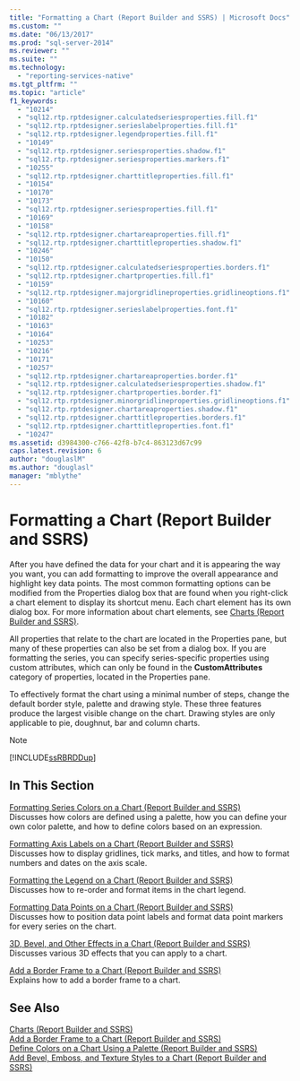 ```yaml
---
title: "Formatting a Chart (Report Builder and SSRS) | Microsoft Docs"
ms.custom: ""
ms.date: "06/13/2017"
ms.prod: "sql-server-2014"
ms.reviewer: ""
ms.suite: ""
ms.technology: 
  - "reporting-services-native"
ms.tgt_pltfrm: ""
ms.topic: "article"
f1_keywords: 
  - "10214"
  - "sql12.rtp.rptdesigner.calculatedseriesproperties.fill.f1"
  - "sql12.rtp.rptdesigner.serieslabelproperties.fill.f1"
  - "sql12.rtp.rptdesigner.legendproperties.fill.f1"
  - "10149"
  - "sql12.rtp.rptdesigner.seriesproperties.shadow.f1"
  - "sql12.rtp.rptdesigner.seriesproperties.markers.f1"
  - "10255"
  - "sql12.rtp.rptdesigner.charttitleproperties.fill.f1"
  - "10154"
  - "10170"
  - "10173"
  - "sql12.rtp.rptdesigner.seriesproperties.fill.f1"
  - "10169"
  - "10158"
  - "sql12.rtp.rptdesigner.chartareaproperties.fill.f1"
  - "sql12.rtp.rptdesigner.charttitleproperties.shadow.f1"
  - "10246"
  - "10150"
  - "sql12.rtp.rptdesigner.calculatedseriesproperties.borders.f1"
  - "sql12.rtp.rptdesigner.chartproperties.fill.f1"
  - "10159"
  - "sql12.rtp.rptdesigner.majorgridlineproperties.gridlineoptions.f1"
  - "10160"
  - "sql12.rtp.rptdesigner.serieslabelproperties.font.f1"
  - "10182"
  - "10163"
  - "10164"
  - "10253"
  - "10216"
  - "10171"
  - "10257"
  - "sql12.rtp.rptdesigner.chartareaproperties.border.f1"
  - "sql12.rtp.rptdesigner.calculatedseriesproperties.shadow.f1"
  - "sql12.rtp.rptdesigner.chartproperties.border.f1"
  - "sql12.rtp.rptdesigner.minorgridlineproperties.gridlineoptions.f1"
  - "sql12.rtp.rptdesigner.chartareaproperties.shadow.f1"
  - "sql12.rtp.rptdesigner.charttitleproperties.borders.f1"
  - "sql12.rtp.rptdesigner.charttitleproperties.font.f1"
  - "10247"
ms.assetid: d3984300-c766-42f8-b7c4-863123d67c99
caps.latest.revision: 6
author: "douglaslM"
ms.author: "douglasl"
manager: "mblythe"
---
```

# Formatting a Chart (Report Builder and SSRS)
  After you have defined the data for your chart and it is appearing the way you want, you can add formatting to improve the overall appearance and highlight key data points. The most common formatting options can be modified from the Properties dialog box that are found when you right-click a chart element to display its shortcut menu. Each chart element has its own dialog box. For more information about chart elements, see [Charts &#40;Report Builder and SSRS&#41;](../charts-report-builder-and-ssrs.md).  
  
 All properties that relate to the chart are located in the Properties pane, but many of these properties can also be set from a dialog box. If you are formatting the series, you can specify series-specific properties using custom attributes, which can only be found in the **CustomAttributes** category of properties, located in the Properties pane.  
  
 To effectively format the chart using a minimal number of steps, change the default border style, palette and drawing style. These three features produce the largest visible change on the chart. Drawing styles are only applicable to pie, doughnut, bar and column charts.  
  
> [!NOTE]  
>  [!INCLUDE[ssRBRDDup](../../includes/ssrbrddup-md.md)]  
  
## In This Section  
 [Formatting Series Colors on a Chart &#40;Report Builder and SSRS&#41;](formatting-series-colors-on-a-chart-report-builder-and-ssrs.md)  
 Discusses how colors are defined using a palette, how you can define your own color palette, and how to define colors based on an expression.  
  
 [Formatting Axis Labels on a Chart &#40;Report Builder and SSRS&#41;](formatting-axis-labels-on-a-chart-report-builder-and-ssrs.md)  
 Discusses how to display gridlines, tick marks, and titles, and how to format numbers and dates on the axis scale.  
  
 [Formatting the Legend on a Chart &#40;Report Builder and SSRS&#41;](chart-legend-formatting-report-builder.md)  
 Discusses how to re-order and format items in the chart legend.  
  
 [Formatting Data Points on a Chart &#40;Report Builder and SSRS&#41;](formatting-data-points-on-a-chart-report-builder-and-ssrs.md)  
 Discusses how to position data point labels and format data point markers for every series on the chart.  
  
 [3D, Bevel, and Other Effects in a Chart &#40;Report Builder and SSRS&#41;](chart-effects-3d-bevel-and-other-report-builder.md)  
 Discusses various 3D effects that you can apply to a chart.  
  
 [Add a Border Frame to a Chart &#40;Report Builder and SSRS&#41;](add-a-border-frame-to-a-chart-report-builder-and-ssrs.md)  
 Explains how to add a border frame to a chart.  
  
## See Also  
 [Charts &#40;Report Builder and SSRS&#41;](../charts-report-builder-and-ssrs.md)   
 [Add a Border Frame to a Chart &#40;Report Builder and SSRS&#41;](add-a-border-frame-to-a-chart-report-builder-and-ssrs.md)   
 [Define Colors on a Chart Using a Palette &#40;Report Builder and SSRS&#41;](define-colors-on-a-chart-using-a-palette-report-builder-and-ssrs.md)   
 [Add Bevel, Emboss, and Texture Styles to a Chart &#40;Report Builder and SSRS&#41;](chart-effects-add-bevel-emboss-or-texture-report-builder.md)  
  
  